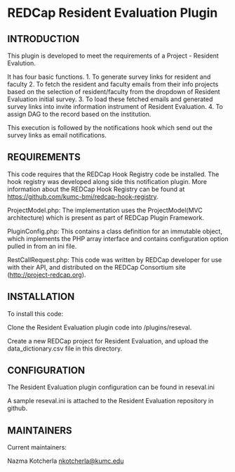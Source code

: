 
# REDCap Resident Evaluation Plugin #


## INTRODUCTION ##

This plugin is developed to meet the requirements of a Project - Resident Evalution. 

It has four basic functions.
    1. To generate survey links for resident and faculty
    2. To fetch the resident and faculty emails from their info projects based on the selection of resident/faculty from the dropdown of Resident Evaluation initial survey. 
    3. To load these fetched emails and generated survey links into invite information instrument of Resident Evaluation.
    4. To assign DAG to the record based on the institution.
    
This execution is followed by the notifications hook which send out the survey links as email notifications.


## REQUIREMENTS ##

This code requires that the REDCap Hook Registry code be installed. The hook registry was developed along side this notification plugin. More information about the REDCap Hook Registry can be found at https://github.com/kumc-bmi/redcap-hook-registry.

ProjectModel.php: The implementation uses the ProjectModel(MVC architecture) which is present as part of  REDCap Plugin Framework. 

PluginConfig.php: This contains a class definition for an immutable object, which implements the PHP array interface and contains configuration option pulled in from an ini file.

RestCallRequest.php: This code was written by REDCap developer for use with their API, and distributed on the REDCap Consortium site (http://project-redcap.org).


## INSTALLATION ##

To install this code:

Clone the Resident Evaluation plugin code into <redcap-root>/plugins/reseval.

Create a new REDCap project for Resident Evaluation, and upload the data_dictionary.csv file in this directory.


## CONFIGURATION ##

The Resident Evaluation plugin configuration can be found in reseval.ini

A sample reseval.ini is attached to the Resident Evaluation repository in github.


## MAINTAINERS ##

Current maintainers:

Nazma Kotcherla nkotcherla@kumc.edu 



